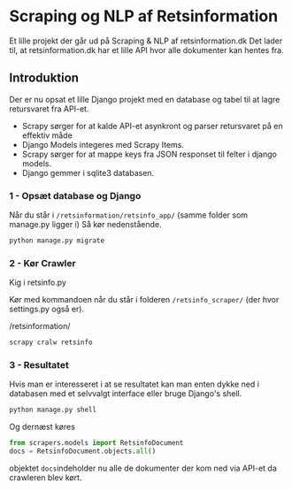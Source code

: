 # Scraping og NLP af Retsinformation 
Et lille projekt der går ud på Scraping &amp; NLP af retsinformation.dk
Det lader til, at retsinformation.dk har et lille API hvor alle dokumenter kan hentes fra.

## Introduktion
Der er nu opsat et lille Django projekt med en database og tabel til at lagre retursvaret fra API-et.
- Scrapy sørger for at kalde API-et asynkront og parser retursvaret på en effektiv måde
- Django Models integeres med Scrapy Items.
- Scrapy sørger for at mappe keys fra JSON responset til felter i django models.
- Django gemmer i sqlite3 databasen.

### 1 - Opsæt database og Django
Når du står i `/retsinformation/retsinfo_app/` (samme folder som manage.py ligger i)
Så kør nedenstående.
```bash
python manage.py migrate
```

### 2 - Kør Crawler
Kig i retsinfo.py

Kør med kommandoen når du står i folderen `/retsinfo_scraper/` (der hvor settings.py også er).

/retsinformation/
```bash
scrapy cralw retsinfo
```

### 3 - Resultatet
Hvis man er interesseret i at se resultatet kan man enten dykke ned i databasen med et selvvalgt interface eller bruge Django's shell.

```bash
python manage.py shell
```
Og dernæst køres
```python
from scrapers.models import RetsinfoDocument
docs = RetsinfoDocument.objects.all()
```

objektet `docs`indeholder nu alle de dokumenter der kom ned via API-et da crawleren blev kørt.